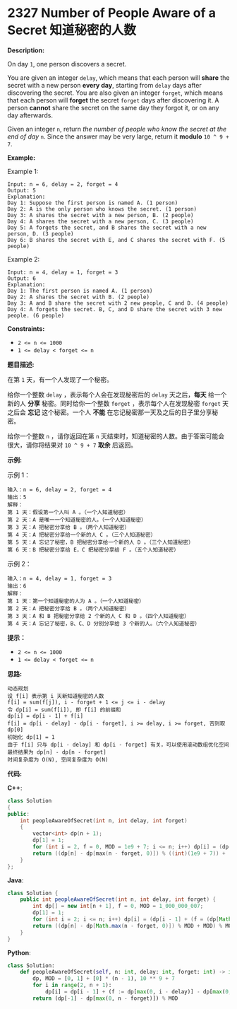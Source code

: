 # 2327 Number of People Aware of a Secret 知道秘密的人数

__Description:__

On day `1`, one person discovers a secret.

You are given an integer `delay`, which means that each person will __share__ the secret with a new person __every day__, starting from `delay` days after discovering the secret. You are also given an integer `forget`, which means that each person will __forget__ the secret `forget` days after discovering it. A person __cannot__ share the secret on the same day they forgot it, or on any day afterwards.

Given an integer `n`, return _the number of people who know the secret at the end of day_ `n`. Since the answer may be very large, return it __modulo__ `10 ^ 9 + 7`.

__Example:__

Example 1:

```text
Input: n = 6, delay = 2, forget = 4
Output: 5
Explanation:
Day 1: Suppose the first person is named A. (1 person)
Day 2: A is the only person who knows the secret. (1 person)
Day 3: A shares the secret with a new person, B. (2 people)
Day 4: A shares the secret with a new person, C. (3 people)
Day 5: A forgets the secret, and B shares the secret with a new person, D. (3 people)
Day 6: B shares the secret with E, and C shares the secret with F. (5 people)
```

Example 2:

```text
Input: n = 4, delay = 1, forget = 3
Output: 6
Explanation:
Day 1: The first person is named A. (1 person)
Day 2: A shares the secret with B. (2 people)
Day 3: A and B share the secret with 2 new people, C and D. (4 people)
Day 4: A forgets the secret. B, C, and D share the secret with 3 new people. (6 people)
```

__Constraints:__

- `2 <= n <= 1000`
- `1 <= delay < forget <= n`

__题目描述:__

在第 `1` 天，有一个人发现了一个秘密。

给你一个整数 `delay` ，表示每个人会在发现秘密后的 `delay` 天之后，__每天__ 给一个新的人 __分享__ 秘密。同时给你一个整数 `forget` ，表示每个人在发现秘密 `forget` 天之后会 __忘记__ 这个秘密。一个人 __不能__ 在忘记秘密那一天及之后的日子里分享秘密。

给你一个整数 `n` ，请你返回在第 `n` 天结束时，知道秘密的人数。由于答案可能会很大，请你将结果对 `10 ^ 9 + 7` __取余__ 后返回。

__示例:__

示例 1：

```text
输入：n = 6, delay = 2, forget = 4
输出：5
解释：
第 1 天：假设第一个人叫 A 。（一个人知道秘密）
第 2 天：A 是唯一一个知道秘密的人。（一个人知道秘密）
第 3 天：A 把秘密分享给 B 。（两个人知道秘密）
第 4 天：A 把秘密分享给一个新的人 C 。（三个人知道秘密）
第 5 天：A 忘记了秘密，B 把秘密分享给一个新的人 D 。（三个人知道秘密）
第 6 天：B 把秘密分享给 E，C 把秘密分享给 F 。（五个人知道秘密）
```

示例 2：

```text
输入：n = 4, delay = 1, forget = 3
输出：6
解释：
第 1 天：第一个知道秘密的人为 A 。（一个人知道秘密）
第 2 天：A 把秘密分享给 B 。（两个人知道秘密）
第 3 天：A 和 B 把秘密分享给 2 个新的人 C 和 D 。（四个人知道秘密）
第 4 天：A 忘记了秘密，B、C、D 分别分享给 3 个新的人。（六个人知道秘密）
```

__提示：__

- `2 <= n <= 1000`
- `1 <= delay < forget <= n`

__思路:__

```text
动态规划
设 f[i] 表示第 i 天新知道秘密的人数
f[i] = sum(f[j]), i - forget + 1 <= j <= i - delay
令 dp[i] = sum(f[i]), 即 f[i] 的前缀和
dp[i] = dp[i - 1] + f[i]
f[i] = dp[i - delay] - dp[i - forget], i >= delay, i >= forget, 否则取 dp[0]
初始化 dp[1] = 1
由于 f[i] 只与 dp[i - delay] 和 dp[i - forget] 有关，可以使用滚动数组优化空间
最终结果为 dp[n] - dp[n - forget]
时间复杂度为 O(N), 空间复杂度为 O(N)
```

__代码:__

__C++__:

```C++
class Solution 
{
public:
    int peopleAwareOfSecret(int n, int delay, int forget) 
    {
        vector<int> dp(n + 1);
        dp[1] = 1;
        for (int i = 2, f = 0, MOD = 1e9 + 7; i <= n; i++) dp[i] = (dp[i - 1] + (f = (dp[max(i - delay, 0)] - dp[max(i - forget, 0)]) % MOD)) % MOD;
        return ((dp[n] - dp[max(n - forget, 0)]) % ((int)(1e9 + 7)) + ((int)(1e9 + 7))) % ((int)(1e9 + 7));
    }
};
```

__Java__:

```Java
class Solution {
    public int peopleAwareOfSecret(int n, int delay, int forget) {
        int dp[] = new int[n + 1], f = 0, MOD = 1_000_000_007;
        dp[1] = 1;
        for (int i = 2; i <= n; i++) dp[i] = (dp[i - 1] + (f = (dp[Math.max(i - delay, 0)] - dp[Math.max(i - forget, 0)]) % MOD)) % MOD;
        return ((dp[n] - dp[Math.max(n - forget, 0)]) % MOD + MOD) % MOD;
    }
}
```

__Python__:

```Python
class Solution:
    def peopleAwareOfSecret(self, n: int, delay: int, forget: int) -> int:
        dp, MOD = [0, 1] + [0] * (n - 1), 10 ** 9 + 7
        for i in range(2, n + 1):
            dp[i] = dp[i - 1] + (f := dp[max(0, i - delay)] - dp[max(0, i - forget)])
        return (dp[-1] - dp[max(0, n - forget)]) % MOD
```
